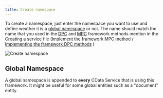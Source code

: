 ```yaml
---
title: Create namespace
---
```


To create a namespace, just enter the namespace you want to use and define weather it is a [global namespace](#global-namespace) or not. The name should match the name that you used in the [DPC](/definitions/dpc) and [MPC](/definitions/mpc) framework methods mention in the [Creating a service](/documentation/creating-a-service) file ([Implement the framework MPC method](/documentation/creating-a-service#implement-the-framework-mpc-method) / [Implementing the framework DPC methods](/documentation/creating-a-service#implementing-the-framework-dpc-methods) )

![Create namespace](pictures/customizing/cust_create_namespace.png)  

## Global Namespace

A global namespace is appended to **every** OData Service that is using this framework. It might be useful for some global entities such as a "document" entity.
